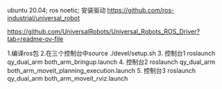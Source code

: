ubuntu 20.04; ros noetic; 安装驱动 https://github.com/ros-industrial/universal_robot 

https://github.com/UniversalRobots/Universal_Robots_ROS_Driver?tab=readme-ov-file 

1.编译ros包
2.在三个控制台中source ./devel/setup.sh
3.  控制台1 roslaunch qy_dual_arm both_arm_bringup.launch
4.  控制台2 roslaunch qy_dual_arm both_arm_moveit_planning_execution.launch
5. 控制台3 roslaunch qy_dual_arm both_arm_moveit_rviz.launch